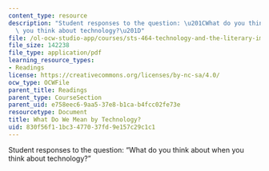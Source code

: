 ```yaml
---
content_type: resource
description: "Student responses to the question: \u201CWhat do you think about when\
  \ you think about technology?\u201D"
file: /ol-ocw-studio-app/courses/sts-464-technology-and-the-literary-imagination-spring-2008/830f56f11bc3477037fd9e157c29c1c1_tech_responses.pdf
file_size: 142238
file_type: application/pdf
learning_resource_types:
- Readings
license: https://creativecommons.org/licenses/by-nc-sa/4.0/
ocw_type: OCWFile
parent_title: Readings
parent_type: CourseSection
parent_uid: e758eec6-9aa5-37e8-b1ca-b4fcc02fe73e
resourcetype: Document
title: What Do We Mean by Technology?
uid: 830f56f1-1bc3-4770-37fd-9e157c29c1c1
---
```

Student responses to the question: “What do you think about when you think about technology?”